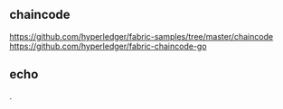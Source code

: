 ## chaincode
https://github.com/hyperledger/fabric-samples/tree/master/chaincode
https://github.com/hyperledger/fabric-chaincode-go
## echo
.
